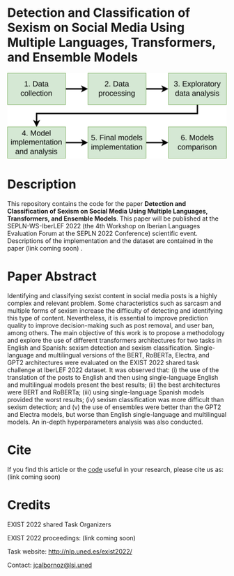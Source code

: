 # Detection and Classification of Sexism on Social Media Using Multiple Languages, Transformers, and Ensemble Models


![ScreenShot](methodology.png)

# Description
This repository contains the code for the paper **Detection and Classification of Sexism on Social Media Using Multiple Languages, Transformers, and Ensemble Models**. This paper will be published at the SEPLN-WS-IberLEF 2022 <!-- [SEPLN-WS-IberLEF 2022](http://ceur-ws.org/Vol-2943/ -->
(the 4th Workshop on Iberian Languages Evaluation Forum at the SEPLN 2022 Conference) scientific event. Descriptions of the implementation and the dataset are contained in the paper (link coming soon) <!-- [paper] (http://ceur-ws.org/Vol-2943/exist_paper2.pdf). -->.

# Paper Abstract
Identifying and classifying sexist content in social media posts is a highly complex and relevant problem. Some characteristics such as sarcasm and multiple forms of sexism increase the difficulty of detecting and identifying this type of content. Nevertheless, it is essential to improve prediction quality to improve decision-making such as post removal, and user ban, among others. The main objective of this work is to propose a methodology and explore the use of different transformers architectures for two tasks in English and Spanish: sexism detection and sexism classification. Single-language and multilingual versions of the BERT, RoBERTa, Electra, and GPT2 architectures were evaluated on the EXIST 2022 shared task challenge at IberLEF 2022 dataset. It was observed that: (i) the use of the translation of the posts to English and then using single-language English and multilingual models present the best results; (ii) the best architectures were BERT and RoBERTa; (iii) using single-language Spanish models provided the worst results; (iv) sexism classification was more difficult than sexism detection; and (v) the use of ensembles were better than the GPT2 and Electra models, but worse than English single-language and multilingual models. An in-depth hyperparameters analysis was also conducted.


# Cite
If you find this article <!-- [article](proceedining link) --> or the [code](https://github.com/AngelFelipeMP/Transformers-Sexism-Classification) useful in your research, please cite us as: (link coming soon)

<!--
```
@article{gonzalo2021iberlef,
  title={Sexism Prediction in Spanish and English Tweets Using Monolingual and Multilingual BERT and Ensemble Models},
  author={de Paula, Angel Felipe Magnoss{\~a}o and da Silva, Roberto Fray and Schlicht, Ipek Baris},
  booktitle={Proceedings of the Iberian Languages Evaluation Forum (IberLEF 2021) co-located with the Conference of the Spanish Society for Natural Language Processing (SEPLN 2021), XXXVII International Conference of the Spanish Society for Natural Language Processing., M{\'a}laga, Spain},
  volume={2943},
  pages={356-373},
  year={2021}
  }
```

```
@article{de2021sexism,
  title={Sexism Prediction in Spanish and English Tweets Using Monolingual and Multilingual BERT and Ensemble Models},
  author={de Paula, Angel Felipe Magnoss{\~a}o and da Silva, Roberto Fray and Schlicht, Ipek Baris},
  journal={arXiv preprint arXiv:2111.04551},
  year={2021}
}
```
 -->

# Credits
EXIST 2022 shared Task Organizers

EXIST 2022 proceedings: (link coming soon)

Task website: http://nlp.uned.es/exist2022/

Contact: jcalbornoz@lsi.uned
